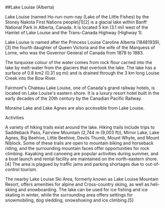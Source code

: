 ##Lake Louise (Alberta)

 Lake Louise (named Ho-run-num-nay (Lake of the Little Fishes) by the Stoney Nakota First Nations people)[1][2] is a glacial lake within Banff National Park in Alberta, Canada. It is located 5 km (3.1 mi) west of the Hamlet of Lake Louise and the Trans-Canada Highway (Highway 1).

Lake Louise is named after the Princess Louise Caroline Alberta (18481939),[3] the fourth daughter of Queen Victoria and the wife of the Marquess of Lorne, who was the Governor General of Canada from 1878 to 1883.

The turquoise colour of the water comes from rock flour carried into the lake by melt-water from the glaciers that overlook the lake. The lake has a surface of 0.8 km2 (0.31 sq mi) and is drained through the 3 km long Louise Creek into the Bow River.

Fairmont's Chateau Lake Louise, one of Canada's grand railway hotels, is located on Lake Louise's eastern shore. It is a luxury resort hotel built in the early decades of the 20th century by the Canadian Pacific Railway.

Moraine Lake and Lake Agnes are also accessible from Lake Louise.


Activities
A variety of hiking trails exist around the lake. Hiking trails include trips to Saddleback Pass, Fairview Mountain (2,744 m (9,003 ft)), Mirror Lake, Lake Agnes, Big Beehive, Little Beehive, Devils Thumb, Mount Whyte, and Mount Niblock. Some of these trails are open to mountain biking and horseback riding, and the surrounding mountain faces offer opportunities for rock climbing. Kayaking and canoeing are popular activities during summer, and a boat launch and rental facility are maintained on the north-eastern shore.[4] The area is plagued by traffic jams and parking shortages due to out-of-control tourism.

The nearby Lake Louise Ski Area, formerly known as Lake Louise Mountain Resort, offers amenities for alpine and Cross-country skiing, as well as heli-skiing and snowboarding. The lake can be used for ice fishing and ice skating in winter, while the surrounding area offers settings for snowmobiling, dog sledding, snowshoeing and ice climbing.[5]